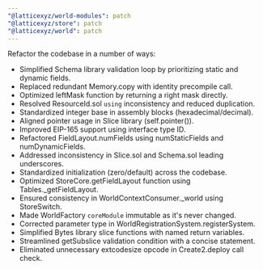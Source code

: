```yaml
---
"@latticexyz/world-modules": patch
"@latticexyz/store": patch
"@latticexyz/world": patch
---
```


Refactor the codebase in a number of ways:

- Simplified Schema library validation loop by prioritizing static and dynamic fields.
- Replaced redundant Memory.copy with identity precompile call.
- Optimized leftMask function by returning a right mask directly.
- Resolved ResourceId.sol `using` inconsistency and reduced duplication.
- Standardized integer base in assembly blocks (hexadecimal/decimal).
- Aligned pointer usage in Slice library (self.pointer()).
- Improved EIP-165 support using interface type ID.
- Refactored FieldLayout.numFields using numStaticFields and numDynamicFields.
- Addressed inconsistency in Slice.sol and Schema.sol leading underscores.
- Standardized initialization (zero/default) across the codebase.
- Optimized StoreCore.getFieldLayout function using Tables.\_getFieldLayout.
- Ensured consistency in WorldContextConsumer.\_world using StoreSwitch.
- Made WorldFactory `coreModule` immutable as it's never changed.
- Corrected parameter type in WorldRegistrationSystem.registerSystem.
- Simplified Bytes library slice functions with named return variables.
- Streamlined getSubslice validation condition with a concise statement.
- Eliminated unnecessary extcodesize opcode in Create2.deploy call check.
